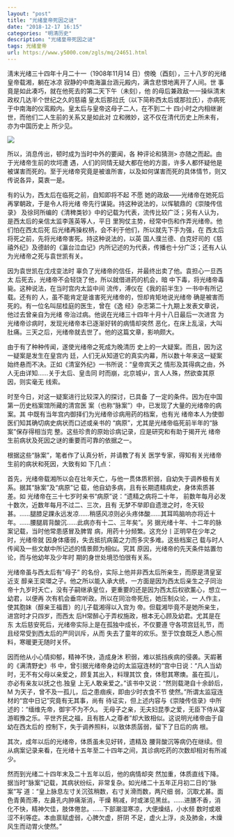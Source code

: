```yaml
---
layout: "post"
title: "光绪皇帝死因之谜"
date: "2018-12-17 16:15"
categories: "明清历史"
description: "光绪皇帝死因之谜"
tags: 光绪皇帝
url: https://www.y5000.com/zgls/mq/24651.html
---
```






淸末光绪三十四年十月二十一（1908年11月14 日）傍晚（酉刻），三十八岁的光绪皇帝载湘，躺在冰凉 寂静的中南海瀛台涵元殿内，满含悲恨地离开了人间。世
事竟是如此凑巧，就在他死去的第二天下午（未刻），他 的母后兼政敌一一操纵清末政权几达半个世纪之久的慈禧
皇太后那拉氏（以下简称西太后或那拉氏），亦病死于中南海的仪鸾殿内。皇太后与皇帝这母子二人，在不到二十 四小时之内相继谢世，而他们二人生前的关系又是如此对
立和微妙，这不仅在清代历史上所未有，亦为中国历史上 所少见。

![](https://img.y5000.com/uploads/allimg/170804/12-1FP41001502G.jpg)

所以，消息传出，顿时成为当时中外的要闻，各 种评论和猜测> 亦随之而起。由于光绪帝生前的坎坷遭 遇，人们的同情无疑大都在他的方面，许多人都怀疑他是
被谋害而死的。至于光绪帝究竟是被谁所害，以及如何谋害而死的具体情节，则又传说各异，莫衷一是。

有的认为，西太后在临死之前，自知即将不起 不愿 她的政敌——光绪帝在她死后再掌朝政，于是令人将光绪 帝先行谋毙。持这种说法的，以恽毓鼎的《崇陵传信录》
及徐珂所编的《清稗类钞》中的记载为代表，流传比较广泛；另有人认为，是西太后的亲信太监李莲英等人，平日 里狗仗主势，经常中伤和作弄光绪帝。他们怕在西太后死
后光绪再操权柄，会不利于他们，所以就先下手为强，在 西太后将死之前，先将光绪帝害死。持这种说法的，以英
国人濮兰德、白克好司的《慈禧外纪》及德龄的《瀛台泣血记》内所记述的为代表，传播也十分广泛；还有人认 为光绪帝之死与袁世凯有关。

因为袁世凯在戊戌变法时 辜负了光绪帝的信任，并最终出卖了他。袁担心一旦西太 后死去，光绪帝不会轻饶了他，所以就借进药的机会，暗
中下毒，将光绪帝毒毙。这种说法，在当时宫内太监中间 流传，溥仪在《我的前半生》一书中有所记载。还有的 人，虽不能肯定是谁害死光绪帝的，怛却肯矩地说光绪帝
确是被害而死的。有一位名叫屈桂庭的医生，曾在《逸 经》杂志第二十九期上发表文章说，他过去曾亲自为光绪 帝治过病。他说在光绪三十四年十月十八日最后一次进宫
为光绪帝诊病时，发现光绪帝本已逐渐好转的病情却突然 恶化，在床上乱滚，大叫肚痛。三天之后，光绪帝就去世了。他的这篇文章，影响颇大。

由于有了种种传闻，遂使光绪帝之死成为晚清历 史上的一大疑案。而且，因为这一疑案是发生在皇宫内 廷，人们无从知道它的真实内幕，所以数十年来这一疑案
始终悬而不决。正如《清室外纪》一书所说：“皇帝宾天之 情形及其得病之由，外人无由详知……关于太后、皇击同 时而崩，北京城屮，言人人殊，然欲查其原因，则实毫无
线索。

时至今日，对这一疑案进行比较深入的探讨，已具备 了一定的条件。因为在中国第一历史档案馆所藏的清宫医 案（也称“脉案”）中，已发现了大量的光绪帝的病案。其
中既有当年宫内御择们为光绪帝诊病用药的档案，也有光 绪帝本人为使御医们知其确切病史病状而口述或亲书的 “病原”，尤其是光绪帝临死前半年的“脉案”保存得相当完
整。这些珍贵的原始诊病记录，应是研究和有助于揭开光 绪帝生前病状及死因之谜的重要而可靠的依据之一。

根据这些“脉案”，笔者作了认真分析，并请教了有关 医学专家，得知有关光绪帝生前的病状和死因，大致有如 下几点：

首先，光绪帝载湘所以会在壮年夭亡，与他一贯体质积弱，自幼失于调养极有关系。据其“脉案”及“病原”记 载，他自幼多病，且有长期遗精病史，身体索质甚差。如
光绪帝在三十七岁时亲书“病原”说：“遗精之病将二十年， 前数年每月必发十数次，近数年每月不过二、三次，且有
无梦不举即自遗泄之时，冬天较甚。……腿膝足踝永远发凉……稍感风凉则必头疼体酸……其耳鸣脑响亦将近十 年。……腰腿肩背酸沉……此病亦有十二、三年矣”。另
据光绪十年、十二年的脉案记载，当时他常患感冒及脾胃 病，用药十分频繁。这充分丨正明早在少年之时，光绪帝就 因身体痿弱，失去抵抗病菌之力而多灾多难。这些档案己
载与时人传闻及一些文献中所记述的情景颇为相似。究其 原因，光绪帝的先天条件姑置勿论，而与他幼年及少年时 期的身世处境恐怕很有关系。

光绪帝虽与西太后有“母子” 的名份，实际上他并非西太后所亲生，而原是清皇室近支
醇亲王奕環之子。他之所以能入承大统，一方面是因为西太后亲生之子同治帝十九岁时夭亡，没有子嗣继承皇位，更重要的还是因为西太后权欲薰心，想立一幼君，以便再
次有机会垂帘听政。所以在同治帝死卮，她压制众论，一 人作主，使其胞妹（醇亲王福晋）的儿子载湘得以入宫为 帝。但载湘毕竟不是她所亲生，进宫时才只四岁，而西太
后H常醉心于弄权施政，根本无心顾及幼君。尤其是在东 太后慈安死后，光绪帝实际上是在孤独中成长，不仅要遵 守各项宫廷礼节，而且经常受到西太后的严同训斥，从而
失去了童年的欢乐。至于饮食既乏人悉心照料，寒暖更无随时关怀。

因而他从小心情抑郁，精神不快，造成身沐 积弱，难以抵挡疾病的侵袭。天嘏著的《满清野史》书
中，曾引据光绪帝身边的太监寇连材的“宫中日说：“凡人当幼时，无不有父母以亲爱之，顾复其出入，料理其饮 食，体慰其寒燠。虽在孤儿，亦必有亲友以抚之也.独皇
上无人敢亲爱之。”该书中又说：“然则载滟自十余龄后，M 为天子，曾不及一孤儿，后之患痼疾，即由少时衣食不节
使然。”所谓太监寇连材的“宫中日记”究竟有无其事，尚有 待证实，但上述内容与《崇陵传信录》中所述的：“缅维先帝，御宇不为不久。
无母子之亲，无夫妇昆季之爱，无臣下侍从宴游暇豫之乐。平世齐民之福，且有胜人之尊者”却大致相似。这说明光绪帝由于自幼在西太后的
控制下，失于调养照料，以致体质孱弱，留下了日后的病 根。

其次，成年以后的光绪帝，体质虽未见好转，遗精及 腰背酸沉等病仍在继续。但从病案记录来看，在光绪十五年至二十四年之间，其诊病吃药的次数却相对有所减少。

然而到光绪二十四年末及二十五年以后，他的病情却突 然加重，体质直线下降。据当时“脉案”记载，其病状纷纭，非常复杂。如光绪二十五年正月初二日的“脉案”写
道：“皇上脉息左寸关沉弦稍数，右寸关滑而数，两尺细 弱，沉取尤甚。面色青黄而滞，左鼻孔内肿痛渐消，干燥
稍减，时或涕见黑丝。……进膳不香，消化不快，精神欠佳，肢体倦怠。……下部潮湿寒凉，大便燥结，小水频 数时或艰涩不利等症。本由禀赋虚弱，心脾欠虚，肝阴
不足，虚火上浮，炎及肺金，木燥风生而动胃火使然。”
